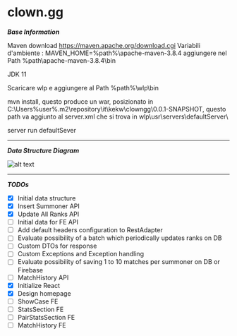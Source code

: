 # clown.gg

***Base Information***

Maven download https://maven.apache.org/download.cgi
    Variabili d'ambiente : MAVEN_HOME=%path%\apache-maven-3.8.4
                           aggiungere nel Path %path\apache-maven-3.8.4\bin
                           
JDK 11

Scaricare wlp e aggiungere al Path %path%\wlp\bin

mvn install, questo produce un war, posizionato in C:\Users\%user%\.m2\repository\it\kekw\clowngg\0.0.1-SNAPSHOT\, questo path va aggiunto al server.xml che si trova in wlp\usr\servers\defaultServer\


server run defaultSever

---

***Data Structure Diagram***

![alt text](https://github.com/liamros/clown.gg/blob/master/SQL/diagram.png?raw=true)

---

***TODOs***

- [x] Initial data structure
- [x] Insert Summoner API
- [x] Update All Ranks API
- [ ] Initial data for FE API
- [ ] Add default headers configuration to RestAdapter
- [ ] Evaluate possibility of a batch which periodically updates ranks on DB
- [ ] Custom DTOs for response
- [ ] Custom Exceptions and Exception handling
- [ ] Evaluate possibility of saving 1 to 10 matches per summoner on DB or Firebase
- [ ] MatchHistory API
- [x] Initialize React
- [x] Design homepage
- [ ] ShowCase FE
- [ ] StatsSection FE
- [ ] PairStatsSection FE
- [ ] MatchHistory FE
